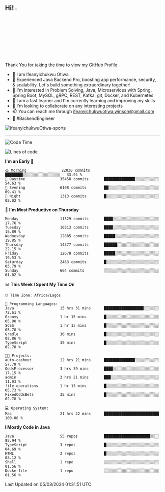 <!-- BLOG-POST-LIST:START --><!-- BLOG-POST-LIST:END -->

## Hi! <img src="https://media.giphy.com/media/hvRJCLFzcasrR4ia7z/giphy.gif" width="4%"> 

Thank You for taking the time to view my GitHub Profile

- 👋 I am Ifeanyichukwu Otiwa
- 🚀 Experienced Java Backend Pro, boosting app performance, security, & scalability. Let's build something extraordinary together!
- 👀 I'm interested in Problem Solving, Java, Microservices with Spring, Spring Boot, MySQL, gRPC, REST, Kafka, git, Docker, and Kubernetes
- 🌱 I am a fast learner and I'm currently learning and improving my skills
- 💞️ I'm looking to collaborate on any interesting projects
- 📫 You can reach me through ifeanyichukwuotiwa.winson@gmail.com
- 🚀 #BackendEngineer

<p align="left" marginTop="10px"> <img src="https://komarev.com/ghpvc/?username=ifeanyichukwuOtiwa-sports&label=Profile%20views&color=0e75b6&style=for-the-badge" alt="ifeanyichukwuOtiwa-sports" /> </p>

***

<!--START_SECTION:waka-->
![Code Time](http://img.shields.io/badge/Code%20Time-2%2C721%20hrs%2042%20mins-blue)

![Lines of code](https://img.shields.io/badge/From%20Hello%20World%20I%27ve%20Written-15.1%20million%20lines%20of%20code-blue)

**I'm an Early 🐤** 

```text
🌞 Morning                22030 commits       ████████░░░░░░░░░░░░░░░░░   33.94 % 
🌆 Daytime                35458 commits       ██████████████░░░░░░░░░░░   54.63 % 
🌃 Evening                6108 commits        ██░░░░░░░░░░░░░░░░░░░░░░░   09.41 % 
🌙 Night                  1313 commits        █░░░░░░░░░░░░░░░░░░░░░░░░   02.02 % 
```
📅 **I'm Most Productive on Thursday** 

```text
Monday                   11529 commits       ████░░░░░░░░░░░░░░░░░░░░░   17.76 % 
Tuesday                  10313 commits       ████░░░░░░░░░░░░░░░░░░░░░   15.89 % 
Wednesday                12885 commits       █████░░░░░░░░░░░░░░░░░░░░   19.85 % 
Thursday                 14377 commits       ██████░░░░░░░░░░░░░░░░░░░   22.15 % 
Friday                   12678 commits       █████░░░░░░░░░░░░░░░░░░░░   19.53 % 
Saturday                 2463 commits        █░░░░░░░░░░░░░░░░░░░░░░░░   03.79 % 
Sunday                   664 commits         ░░░░░░░░░░░░░░░░░░░░░░░░░   01.02 % 
```


📊 **This Week I Spent My Time On** 

```text
🕑︎ Time Zone: Africa/Lagos

💬 Programming Languages: 
Java                     15 hrs 31 mins      ██████████████████░░░░░░░   72.61 % 
Groovy                   1 hr 15 mins        █░░░░░░░░░░░░░░░░░░░░░░░░   05.88 % 
SCSS                     1 hr 13 mins        █░░░░░░░░░░░░░░░░░░░░░░░░   05.70 % 
Gradle                   36 mins             █░░░░░░░░░░░░░░░░░░░░░░░░   02.86 % 
TypeScript               35 mins             █░░░░░░░░░░░░░░░░░░░░░░░░   02.78 % 

🐱‍💻 Projects: 
auto-cashout             12 hrs 21 mins      ██████████████░░░░░░░░░░░   57.79 % 
OddsProcessor            3 hrs 39 mins       ████░░░░░░░░░░░░░░░░░░░░░   17.15 % 
admin                    2 hrs 21 mins       ███░░░░░░░░░░░░░░░░░░░░░░   11.03 % 
file-operations          1 hr 13 mins        █░░░░░░░░░░░░░░░░░░░░░░░░   05.73 % 
FixedOddsBets            35 mins             █░░░░░░░░░░░░░░░░░░░░░░░░   02.78 % 

💻 Operating System: 
Mac                      21 hrs 22 mins      █████████████████████████   100.00 % 
```

**I Mostly Code in Java** 

```text
Java                     55 repos            █████████████████████░░░░   85.94 % 
TypeScript               3 repos             █░░░░░░░░░░░░░░░░░░░░░░░░   04.69 % 
HTML                     2 repos             █░░░░░░░░░░░░░░░░░░░░░░░░   03.12 % 
Shell                    1 repo              ░░░░░░░░░░░░░░░░░░░░░░░░░   01.56 % 
Dockerfile               1 repo              ░░░░░░░░░░░░░░░░░░░░░░░░░   01.56 % 
```




 Last Updated on 05/08/2024 01:31:51 UTC
<!--END_SECTION:waka-->

<!--
<p align="center">
![trophy](https://github-profile-trophy.vercel.app/?username=ifeanyichukwuOtiwa-sports&theme=onedark) (https://github.com/ryo-ma/github-profile-trophy)
</p>
-->

<!---
ifeanyi-otiwa/ifeanyi-otiwa is a ✨ special ✨ repository because its `README.md` (this file) appears on your GitHub profile.
You can click the Preview link to take a look at your changes.
--->

